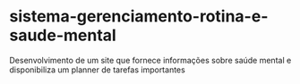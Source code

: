 # sistema-gerenciamento-rotina-e-saude-mental
Desenvolvimento de um site que fornece informações sobre saúde mental e disponibiliza um planner de tarefas importantes
